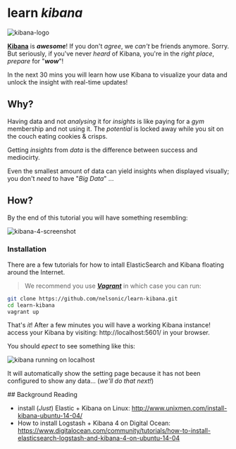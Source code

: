 # learn *kibana*

![kibana-logo](https://cloud.githubusercontent.com/assets/194400/10302959/2fb98d1a-6c08-11e5-9a64-69594fff14da.png)

[**Kibana**](https://www.elastic.co/products/kibana) is ***awesome***!
If you don't *agree*, we *can't* be friends anymore.
Sorry.  
But seriously, if you've never *heard* of Kibana,
you're in the *right place*, *prepare* for "***wow***"!

In the next 30 mins you will learn how use Kibana to visualize your data and unlock the insight with real-time updates!

## Why?

Having data and not *analysing* it for *insights* is like
paying for a *gym* membership and not using it. The *potential* is locked away while you sit on the couch eating cookies & crisps.

Getting *insights* from *data* is the difference between
success and mediocirty.


Even the smallest amount of data can yield insights
when displayed visually; you don't *need* to have "*Big Data*" ...

## How?

By the end of this tutorial you will have something resembling:

![kibana-4-screenshot](https://cloud.githubusercontent.com/assets/194400/10303313/c27c089c-6c0a-11e5-92b9-c9b702b1ed39.png)

### Installation

There are a few tutorials for how to intall ElasticSearch and Kibana
floating around the Internet.

> We recommend you use [***Vagrant***](https://github.com/dwyl/learn-vagrant)
in which case you can run:

```sh
git clone https://github.com/nelsonic/learn-kibana.git
cd learn-kibana
vagrant up
```
That's *it*! After a few minutes you will have a working Kibana instance!
access your Kibana by visiting: http://localhost:5601/ in your browser.

You should *epect* to see something like this:

![kibana running on localhost](https://cloud.githubusercontent.com/assets/194400/10338354/822377dc-6cfd-11e5-8dce-2e3ed7d8f749.png)

It will automatically show the setting page because it has not been configured
to show any data... (*we'll do that next!*)



## Background Reading

+ install (*Just*) Elastic + Kibana on Linux: http://www.unixmen.com/install-kibana-ubuntu-14-04/
+ How to install Logstash + Kibana 4 on Digital Ocean:
https://www.digitalocean.com/community/tutorials/how-to-install-elasticsearch-logstash-and-kibana-4-on-ubuntu-14-04
